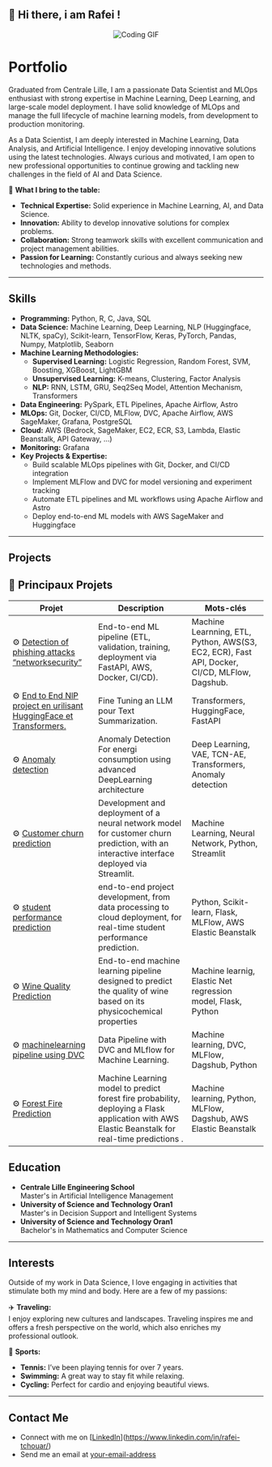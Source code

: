 ## 👋 Hi there, i am Rafei !  





<p align="center">
  <img src="tenor.gif" alt="Coding GIF" />
</p>

# Portfolio

Graduated from Centrale Lille, I am a passionate Data Scientist and MLOps enthusiast with strong expertise in Machine Learning, Deep Learning, and large-scale model deployment. I have solid knowledge of MLOps and manage the full lifecycle of machine learning models, from development to production monitoring.

As a Data Scientist, I am deeply interested in Machine Learning, Data Analysis, and Artificial Intelligence. I enjoy developing innovative solutions using the latest technologies. Always curious and motivated, I am open to new professional opportunities to continue growing and tackling new challenges in the field of AI and Data Science.

🚀 **What I bring to the table:**
- **Technical Expertise:** Solid experience in Machine Learning, AI, and Data Science.
- **Innovation:** Ability to develop innovative solutions for complex problems.
- **Collaboration:** Strong teamwork skills with excellent communication and project management abilities.
- **Passion for Learning:** Constantly curious and always seeking new technologies and methods.

---

## Skills  

- **Programming:** Python, R, C, Java, SQL  
- **Data Science:** Machine Learning, Deep Learning, NLP (Huggingface, NLTK, spaCy), Scikit-learn, TensorFlow, Keras, PyTorch, Pandas, Numpy, Matplotlib, Seaborn  
- **Machine Learning Methodologies:**  
  - **Supervised Learning:** Logistic Regression, Random Forest, SVM, Boosting, XGBoost, LightGBM  
  - **Unsupervised Learning:** K-means, Clustering, Factor Analysis  
  - **NLP:** RNN, LSTM, GRU, Seq2Seq Model, Attention Mechanism, Transformers  
- **Data Engineering:** PySpark, ETL Pipelines, Apache Airflow, Astro  
- **MLOps:** Git, Docker, CI/CD, MLFlow, DVC, Apache Airflow, AWS SageMaker, Grafana, PostgreSQL  
- **Cloud:** AWS (Bedrock, SageMaker, EC2, ECR, S3, Lambda, Elastic Beanstalk, API Gateway, …)  
- **Monitoring:** Grafana  
- **Key Projects & Expertise:**  
  - Build scalable MLOps pipelines with Git, Docker, and CI/CD integration  
  - Implement MLFlow and DVC for model versioning and experiment tracking  
  - Automate ETL pipelines and ML workflows using Apache Airflow and Astro  
  - Deploy end-to-end ML models with AWS SageMaker and Huggingface  

---

## Projects

## 🚀 Principaux Projets

| Projet | Description | Mots-clés |
|--------|------------|-----------|
| ⚙️ [Detection of phishing attacks “networksecurity”](https://github.com/rafei18/networksecurity) | End-to-end ML pipeline (ETL, validation, training, deployment via FastAPI, AWS, Docker, CI/CD). | Machine Learnning, ETL, Python, AWS(S3, EC2, ECR), Fast API, Docker, CI/CD, MLFlow, Dagshub. |
| ⚙️ [End to End NlP project en urilisant HuggingFace et Transformers.](#) | Fine Tuning an LLM pour Text Summarization. | Transformers, HuggingFace, FastAPI |
| ⚙️ [Anomaly detection](#) | Anomaly Detection For energi consumption using advanced DeepLearning architecture | Deep Learning, VAE, TCN-AE, Transformers, Anomaly detection |
| ⚙️ [Customer churn prediction](#) | Development and deployment of a neural network model for customer churn prediction, with an interactive interface deployed via Streamlit. | Machine Learning, Neural Network, Python, Streamlit |
| ⚙️ [student performance prediction ](#) | end-to-end project development, from data processing to cloud deployment, for real-time student performance prediction.| Python, Scikit-learn, Flask, MLFlow, AWS Elastic Beanstalk |
| ⚙️ [Wine Quality Prediction](#) |  End-to-end machine learning pipeline designed to predict the quality of wine based on its physicochemical properties | Machine learnig, Elastic Net regression model, Flask, Python |
| ⚙️ [machinelearning pipeline using DVC](#) | Data Pipeline with DVC and MLflow for Machine Learning. | Machine learning, DVC, MLFlow, Dagshub, Python |
| ⚙️ [Forest Fire Prediction ](#) | Machine Learning model to predict forest fire probability, deploying a Flask application with AWS Elastic Beanstalk for real-time predictions .| Machine learning, Python, MLFlow, Dagshub, AWS Elastic Beanstalk |



## Education

- **Centrale Lille Engineering School**  
  Master's in Artificial Intelligence Management
- **University of Science and Technology Oran1**  
  Master's in Decision Support and Intelligent Systems
- **University of Science and Technology Oran1**  
  Bachelor's in Mathematics and Computer Science

---

## Interests

Outside of my work in Data Science, I love engaging in activities that stimulate both my mind and body. Here are a few of my passions:

✈️ **Traveling:**  
I enjoy exploring new cultures and landscapes. Traveling inspires me and offers a fresh perspective on the world, which also enriches my professional outlook.

🏸 **Sports:**  
- **Tennis:** I’ve been playing tennis for over 7 years.
- **Swimming:** A great way to stay fit while relaxing.
- **Cycling:** Perfect for cardio and enjoying beautiful views.

---

## Contact Me

- Connect with me on [[LinkedIn]([your-linkedin-profile](https://www.linkedin.com/in/rafei-tchouar/))](https://www.linkedin.com/in/rafei-tchouar/)
- Send me an email at [your-email-address](mailto:rafei.tchouar@gmail.com)
